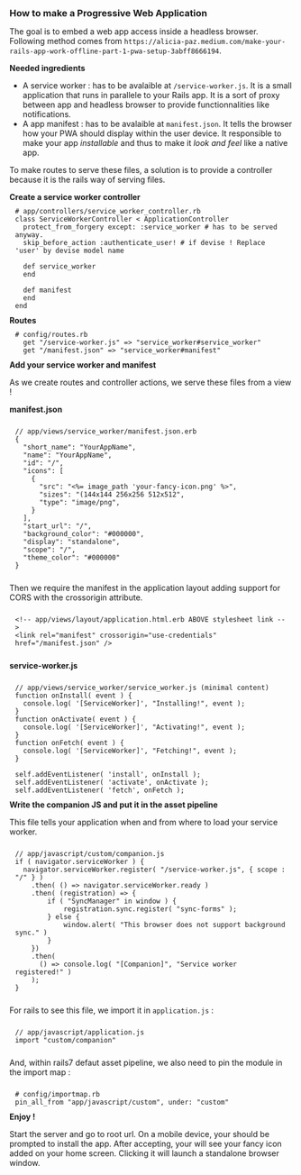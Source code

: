 <style>
h3, h4 {
  margin-bottom: 0pt!important;
  margin-top: 0pt!important;
}

pre {
  margin: 0pt!important;
  padding: 10px;
}

</style>
### How to make a Progressive Web Application
The goal is to embed a web app access inside a headless browser. Following 
method comes from `https://alicia-paz.medium.com/make-your-rails-app-work-offline-part-1-pwa-setup-3abff8666194`.

#### Needed ingredients
+ A service worker : has to be avalaible at `/service-worker.js`. It is a small 
  application that runs in parallele to your Rails app. It is a sort of proxy 
  between app and headless browser to provide functionnalities like 
  notifications.
+ A app manifest : has to be avalaible at `manifest.json`. It tells the browser 
  how your PWA should display within the user device. It responsible to make 
  your app _installable_ and thus to make it _look and feel_ like a native app.

To make routes to serve these files, a solution is to provide a controller 
because it is the rails way of serving files.

#### Create a service worker controller
```
# app/controllers/service_worker_controller.rb
class ServiceWorkerController < ApplicationController
  protect_from_forgery except: :service_worker # has to be served anyway.
  skip_before_action :authenticate_user! # if devise ! Replace 'user' by devise model name

  def service_worker
  end

  def manifest
  end
end
```

#### Routes
```
# config/routes.rb
  get "/service-worker.js" => "service_worker#service_worker"
  get "/manifest.json" => "service_worker#manifest"
```

#### Add your service worker and manifest
As we create routes and controller actions, we serve these files from a view !

**manifest.json**
```
// app/views/service_worker/manifest.json.erb
{
  "short_name": "YourAppName",
  "name": "YourAppName",
  "id": "/",
  "icons": [
    {
      "src": "<%= image_path 'your-fancy-icon.png' %>",
      "sizes": "(144x144 256x256 512x512",
      "type": "image/png",
    }
  ],
  "start_url": "/",
  "background_color": "#000000",
  "display": "standalone",
  "scope": "/",
  "theme_color": "#000000"
}
```
Then we require the manifest in the application layout adding support for CORS 
with the crossorigin attribute.
```
<!-- app/views/layout/application.html.erb ABOVE stylesheet link -->
<link rel="manifest" crossorigin="use-credentials" href="/manifest.json" />
```

**service-worker.js**
```
// app/views/service_worker/service_worker.js (minimal content)
function onInstall( event ) {
  console.log( '[ServiceWorker]', "Installing!", event );
}
function onActivate( event ) {
  console.log( '[ServiceWorker]', "Activating!", event );
}
function onFetch( event ) {
  console.log( '[ServiceWorker]', "Fetching!", event );
}

self.addEventListener( 'install', onInstall );
self.addEventListener( 'activate', onActivate );
self.addEventListener( 'fetch', onFetch );
```

#### Write the companion JS and put it in the asset pipeline
This file tells your application when and from where to load your service 
worker.
```
// app/javascript/custom/companion.js
if ( navigator.serviceWorker ) {
  navigator.serviceWorker.register( "/service-worker.js", { scope : "/" } )
    .then( () => navigator.serviceWorker.ready )
    .then( (registration) => {
        if ( "SyncManager" in window ) {
            registration.sync.register( "sync-forms" );
        } else {
            window.alert( "This browser does not support background sync." )
        }
    })
    .then(
      () => console.log( "[Companion]", "Service worker registered!" ) 
    );
}
```
For rails to see this file, we import it in `application.js` :
```
// app/javascript/application.js
import "custom/companion"
```
And, within rails7 defaut asset pipeline, we also need to pin the module in the 
import map :
```
# config/importmap.rb
pin_all_from "app/javascript/custom", under: "custom"
```

#### Enjoy !
Start the server and go to root url. On a mobile device, your should be 
prompted to install the app. After accepting, your will see your fancy icon 
added on your home screen. Clicking it will launch a standalone browser window.
